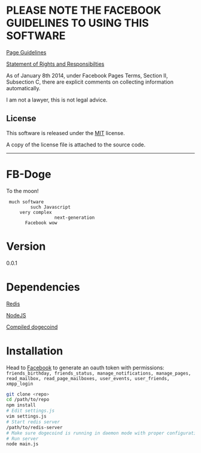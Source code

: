 PLEASE NOTE THE FACEBOOK GUIDELINES TO USING THIS SOFTWARE
===========================================================
[Page Guidelines](https://www.facebook.com/page_guidelines.php)

[Statement of Rights and Responsibilties](https://www.facebook.com/legal/terms)

As of January 8th 2014, under Facebook Pages Terms, Section II, Subsection C, there are explicit comments on collecting information automatically.

I am not a lawyer, this is not legal advice.

License
-------
This software is released under the [MIT](http://www.tldrlegal.com/license/mit-license) license.

A copy of the license file is attached to the source code.

-----------------------------------------------------------------------------------------

FB-Doge
=======

To the moon!

```
 much software
         such Javascript
     very complex
                  next-generation
       Facebook wow
```

Version
=======
0.0.1

Dependencies
============
[Redis](http://redis.io)

[NodeJS](http://nodejs.org)

[Compiled dogecoind](https://github.com/dogecoin/dogecoin)

Installation
============
Head to [Facebook](https://developers.facebook.com/tools/explorer/) to generate an oauth token with permissions: 
```friends_birthday, friends_status, manage_notifications, manage_pages, read_mailbox, read_page_mailboxes, user_events, user_friends, xmpp_login```

```bash
git clone <repo>
cd /path/to/repo
npm install
# Edit settings.js
vim settings.js
# Start redis server
/path/to/redis-server
# Make sure dogecoind is running in daemon mode with proper configuration set (rpcuser, rpcpass, etc..)
# Run server
node main.js
```
